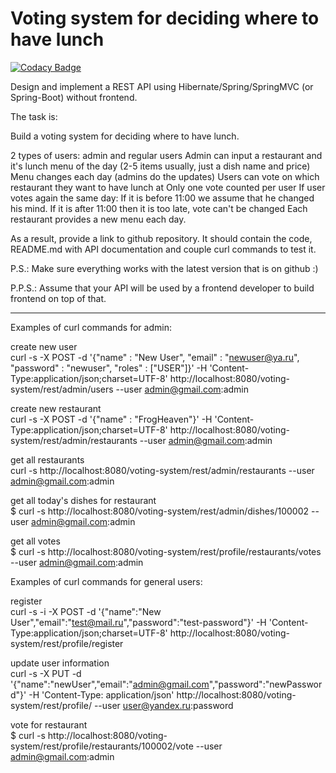 Voting system for deciding where to have lunch
===============================================
[![Codacy Badge](https://api.codacy.com/project/badge/Grade/99a5b9f443e54d3f8ea54929124c1c13)](https://app.codacy.com/manual/iliketobreathe/restaurant_vote?utm_source=github.com&utm_medium=referral&utm_content=iliketobreathe/restaurant_vote&utm_campaign=Badge_Grade_Dashboard)

Design and implement a REST API using Hibernate/Spring/SpringMVC (or Spring-Boot) without frontend.

The task is:

Build a voting system for deciding where to have lunch.

2 types of users: admin and regular users
Admin can input a restaurant and it's lunch menu of the day (2-5 items usually, just a dish name and price)
Menu changes each day (admins do the updates)
Users can vote on which restaurant they want to have lunch at
Only one vote counted per user
If user votes again the same day:
If it is before 11:00 we assume that he changed his mind.
If it is after 11:00 then it is too late, vote can't be changed
Each restaurant provides a new menu each day.

As a result, provide a link to github repository. It should contain the code, README.md with API documentation and couple curl commands to test it.

P.S.: Make sure everything works with the latest version that is on github :)

P.P.S.: Assume that your API will be used by a frontend developer to build frontend on top of that.

-------------
Examples of curl commands for admin:

create new user  
curl -s -X POST -d '{"name" : "New User", "email" : "newuser@ya.ru", "password" : "newuser", "roles" : ["USER"]}' -H 'Content-Type:application/json;charset=UTF-8' http://localhost:8080/voting-system/rest/admin/users --user admin@gmail.com:admin

create new restaurant  
curl -s -X POST -d '{"name" : "FrogHeaven"}' -H 'Content-Type:application/json;charset=UTF-8' http://localhost:8080/voting-system/rest/admin/restaurants --user admin@gmail.com:admin

get all restaurants  
curl -s http://localhost:8080/voting-system/rest/admin/restaurants --user admin@gmail.com:admin

get all today's dishes for restaurant  
$ curl -s http://localhost:8080/voting-system/rest/admin/dishes/100002 --user admin@gmail.com:admin

get all votes  
$ curl -s http://localhost:8080/voting-system/rest/profile/restaurants/votes --user admin@gmail.com:admin

Examples of curl commands for general users:

register   
curl -s -i -X POST -d '{"name":"New User","email":"test@mail.ru","password":"test-password"}' -H 'Content-Type:application/json;charset=UTF-8' http://localhost:8080/voting-system/rest/profile/register

update user information  
curl -s -X PUT -d '{"name":"newUser","email":"admin@gmail.com","password":"newPassword"}' -H 'Content-Type: application/json' http://localhost:8080/voting-system/rest/profile/ --user user@yandex.ru:password

vote for restaurant  
$ curl -s http://localhost:8080/voting-system/rest/profile/restaurants/100002/vote --user admin@gmail.com:admin

